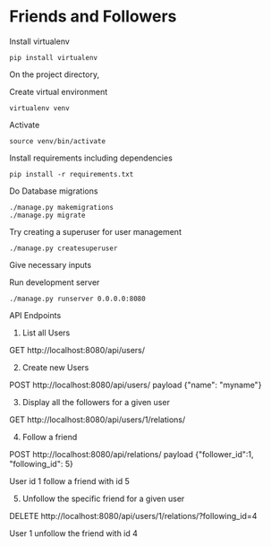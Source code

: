 # Friends and Followers

Install virtualenv
```
pip install virtualenv
```
On the project directory,

Create virtual environment
```
virtualenv venv
```
Activate
```
source venv/bin/activate
```

Install requirements including dependencies
```
pip install -r requirements.txt
```

Do Database migrations
```
./manage.py makemigrations
./manage.py migrate
```

Try creating a superuser for user management
```
./manage.py createsuperuser
```

Give necessary inputs

Run development server

```
./manage.py runserver 0.0.0.0:8080
```


API Endpoints


1. List all Users

GET http://localhost:8080/api/users/


2. Create new Users

POST http://localhost:8080/api/users/
payload {"name": "myname"}


3. Display all the followers for a given user

GET  http://localhost:8080/api/users/1/relations/


4. Follow a friend 

POST http://localhost:8080/api/relations/
payload {"follower_id":1, "following_id": 5}

User id 1 follow a friend with id 5


5. Unfollow the specific friend for a given user

DELETE  http://localhost:8080/api/users/1/relations/?following_id=4

User 1 unfollow the friend with id 4





